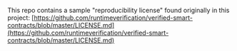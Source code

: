 This repo contains a sample "reproducibility license" found originally in this project: [https://github.com/runtimeverification/verified-smart-contracts/blob/master/LICENSE.md](https://github.com/runtimeverification/verified-smart-contracts/blob/master/LICENSE.md)
